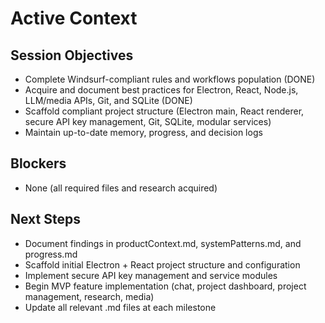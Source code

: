 # Active Context

## Session Objectives
- Complete Windsurf-compliant rules and workflows population (DONE)
- Acquire and document best practices for Electron, React, Node.js, LLM/media APIs, Git, and SQLite (DONE)
- Scaffold compliant project structure (Electron main, React renderer, secure API key management, Git, SQLite, modular services)
- Maintain up-to-date memory, progress, and decision logs

## Blockers
- None (all required files and research acquired)

## Next Steps
- Document findings in productContext.md, systemPatterns.md, and progress.md
- Scaffold initial Electron + React project structure and configuration
- Implement secure API key management and service modules
- Begin MVP feature implementation (chat, project dashboard, project management, research, media)
- Update all relevant .md files at each milestone
